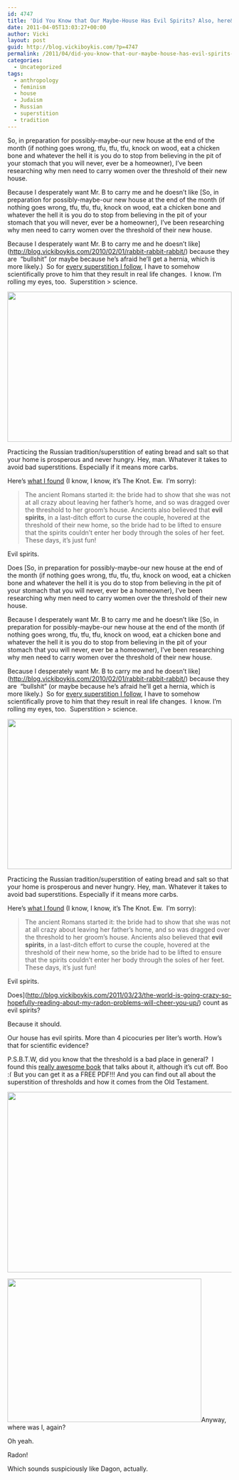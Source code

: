 ```yaml
---
id: 4747
title: 'Did You Know that Our Maybe-House Has Evil Spirits? Also, here&#8217;s a picture of me eating bread.'
date: 2011-04-05T13:03:27+00:00
author: Vicki
layout: post
guid: http://blog.vickiboykis.com/?p=4747
permalink: /2011/04/did-you-know-that-our-maybe-house-has-evil-spirits-also-heres-a-picture-of-me-eating-bread/
categories:
  - Uncategorized
tags:
  - anthropology
  - feminism
  - house
  - Judaism
  - Russian
  - superstition
  - tradition
---
```

So, in preparation for possibly-maybe-our new house at the end of the month (if nothing goes wrong, tfu, tfu, tfu, knock on wood, eat a chicken bone and whatever the hell it is you do to stop from believing in the pit of your stomach that you will never, ever be a homeowner), I&#8217;ve been researching why men need to carry women over the threshold of their new house.

Because I desperately want Mr. B to carry me and he doesn&#8217;t like [So, in preparation for possibly-maybe-our new house at the end of the month (if nothing goes wrong, tfu, tfu, tfu, knock on wood, eat a chicken bone and whatever the hell it is you do to stop from believing in the pit of your stomach that you will never, ever be a homeowner), I&#8217;ve been researching why men need to carry women over the threshold of their new house.

Because I desperately want Mr. B to carry me and he doesn&#8217;t like](http://blog.vickiboykis.com/2010/02/01/rabbit-rabbit-rabbit/) because they are  &#8220;bullshit&#8221; (or maybe because he&#8217;s afraid he&#8217;ll get a hernia, which is more likely.)  So for [every superstition I follow](http://en.wikipedia.org/wiki/Russian_traditions_and_superstitions), I have to somehow scientifically prove to him that they result in real life changes.  I know. I&#8217;m rolling my eyes, too.  Superstition > science.

<div id="attachment_4748" style="width: 514px" class="wp-caption aligncenter">
  <a href="http://blog.vickiboykis.com/wp-content/uploads/2011/04/weddingevil.jpg"><img class="size-full wp-image-4748" title="weddingevil" src="http://blog.vickiboykis.com/wp-content/uploads/2011/04/weddingevil.jpg" alt="" width="504" height="337" /></a>
  
  <p class="wp-caption-text">
    Practicing the Russian tradition/superstition of eating bread and salt so that your home is prosperous and never hungry. Hey, man. Whatever it takes to avoid bad superstitions. Especially if it means more carbs.
  </p>
</div>

<p style="text-align: left;">
  Here&#8217;s <a href="http://wedding.theknot.com/wedding-questions/wedding-tradition-questions/qa/carrying-the-bride-over-the-threshold.aspx?MsdVisit=1">what I found</a> (I know, I know, it&#8217;s The Knot. Ew.  I&#8217;m sorry):
</p>

> The ancient Romans started it: the bride had to show that she was not at all crazy about leaving her father&#8217;s home, and so was dragged over the threshold to her groom&#8217;s house. Ancients also believed that **evil spirits**, in a last-ditch effort to curse the couple, hovered at the threshold of their new home, so the bride had to be lifted to ensure that the spirits couldn&#8217;t enter her body through the soles of her feet. These days, it&#8217;s just fun!

Evil spirits.

Does [So, in preparation for possibly-maybe-our new house at the end of the month (if nothing goes wrong, tfu, tfu, tfu, knock on wood, eat a chicken bone and whatever the hell it is you do to stop from believing in the pit of your stomach that you will never, ever be a homeowner), I&#8217;ve been researching why men need to carry women over the threshold of their new house.

Because I desperately want Mr. B to carry me and he doesn&#8217;t like [So, in preparation for possibly-maybe-our new house at the end of the month (if nothing goes wrong, tfu, tfu, tfu, knock on wood, eat a chicken bone and whatever the hell it is you do to stop from believing in the pit of your stomach that you will never, ever be a homeowner), I&#8217;ve been researching why men need to carry women over the threshold of their new house.

Because I desperately want Mr. B to carry me and he doesn&#8217;t like](http://blog.vickiboykis.com/2010/02/01/rabbit-rabbit-rabbit/) because they are  &#8220;bullshit&#8221; (or maybe because he&#8217;s afraid he&#8217;ll get a hernia, which is more likely.)  So for [every superstition I follow](http://en.wikipedia.org/wiki/Russian_traditions_and_superstitions), I have to somehow scientifically prove to him that they result in real life changes.  I know. I&#8217;m rolling my eyes, too.  Superstition > science.

<div id="attachment_4748" style="width: 514px" class="wp-caption aligncenter">
  <a href="http://blog.vickiboykis.com/wp-content/uploads/2011/04/weddingevil.jpg"><img class="size-full wp-image-4748" title="weddingevil" src="http://blog.vickiboykis.com/wp-content/uploads/2011/04/weddingevil.jpg" alt="" width="504" height="337" /></a>
  
  <p class="wp-caption-text">
    Practicing the Russian tradition/superstition of eating bread and salt so that your home is prosperous and never hungry. Hey, man. Whatever it takes to avoid bad superstitions. Especially if it means more carbs.
  </p>
</div>

<p style="text-align: left;">
  Here&#8217;s <a href="http://wedding.theknot.com/wedding-questions/wedding-tradition-questions/qa/carrying-the-bride-over-the-threshold.aspx?MsdVisit=1">what I found</a> (I know, I know, it&#8217;s The Knot. Ew.  I&#8217;m sorry):
</p>

> The ancient Romans started it: the bride had to show that she was not at all crazy about leaving her father&#8217;s home, and so was dragged over the threshold to her groom&#8217;s house. Ancients also believed that **evil spirits**, in a last-ditch effort to curse the couple, hovered at the threshold of their new home, so the bride had to be lifted to ensure that the spirits couldn&#8217;t enter her body through the soles of her feet. These days, it&#8217;s just fun!

Evil spirits.

Does](http://blog.vickiboykis.com/2011/03/23/the-world-is-going-crazy-so-hopefully-reading-about-my-radon-problems-will-cheer-you-up/) count as evil spirits?

Because it should.

Our house has evil spirits. More than 4 picocuries per liter&#8217;s worth. How&#8217;s that for scientific evidence?

P.S.B.T.W, did you know that the threshold is a bad place in general?  I found this [really awesome book](http://books.google.com/books?id=Ue4MAAAAIAAJ&ots=BSxvJ6wIqk&dq=carrying%20the%20bride&lr&pg=PA6#v=onepage&q=carrying%20the%20bride&f=false) that talks about it, although it&#8217;s cut off. Boo  <img src="http://blog.vickiboykis.com/wp-includes/images/smilies/frownie.png" alt=":(" class="wp-smiley" style="height: 1em; max-height: 1em;" />But you can get it as a FREE PDF!!! And you can find out all about the superstition of thresholds and how it comes from the Old Testament.

<img src="http://books.google.com/books?id=Ue4MAAAAIAAJ&pg=PA6&img=1&zoom=3&hl=en&sig=ACfU3U0EyvDsNHql3X2F9emfZM5juOrmZw&ci=55%2C855%2C936%2C705&edge=0" alt="" width="538" height="405" />

[<img class="aligncenter size-full wp-image-4749" title="Screen shot 2011-04-05 at 2.01.09 PM" src="http://blog.vickiboykis.com/wp-content/uploads/2011/04/Screen-shot-2011-04-05-at-2.01.09-PM.png" alt="" width="436" height="322" />](http://blog.vickiboykis.com/wp-content/uploads/2011/04/Screen-shot-2011-04-05-at-2.01.09-PM.png)Anyway, where was I, again?

Oh yeah.

Radon!

Which sounds suspiciously like Dagon, actually.